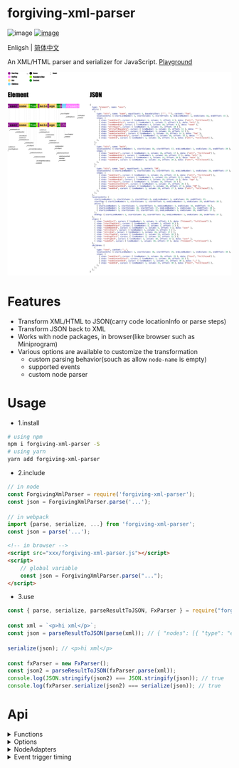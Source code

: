 # forgiving-xml-parser

![image](https://img.shields.io/npm/l/forgiving-xml-parser.svg)
[![image](https://img.shields.io/npm/v/forgiving-xml-parser.svg)](https://www.npmjs.com/package/forgiving-xml-parser)

Enligsh | [简体中文](./README.zh-CN.md)

An XML/HTML parser and serializer for JavaScript. [Playground](https://imingyu.github.io/forgiving-xml-parser/)

![spec](./docs/img/ad.png)

# Features

-   Transform XML/HTML to JSON(carry code locationInfo or parse steps)
-   Transform JSON back to XML
-   Works with node packages, in browser(like browser such as Miniprogram)
-   Various options are available to customize the transformation
    -   custom parsing behavior(souch as allow `node-name` is empty)
    -   supported events
    -   custom node parser

# Usage

-   1.install

```bash
# using npm
npm i forgiving-xml-parser -S
# using yarn
yarn add forgiving-xml-parser
```

-   2.include

```javascript
// in node
const ForgivingXmlParser = require('forgiving-xml-parser');
const json = ForgivingXmlParser.parse('...');

// in webpack
import {parse, serialize, ...} from 'forgiving-xml-parser';
const json = parse('...');
```

```html
<!-- in browser -->
<script src="xxx/forgiving-xml-parser.js"></script>
<script>
    // global variable
    const json = ForgivingXmlParser.parse("...");
</script>
```

-   3.use

```javascript
const { parse, serialize, parseResultToJSON, FxParser } = require("forgiving-xml-parser");

const xml = `<p>hi xml</p>`;
const json = parseResultToJSON(parse(xml)); // { "nodes": [{ "type": "element", "name": "p", "children": [{ "type": "text", "content": "hi xml" }] }] }

serialize(json); // <p>hi xml</p>

const fxParser = new FxParser();
const json2 = parseResultToJSON(fxParser.parse(xml));
console.log(JSON.stringify(json2) === JSON.stringify(json)); // true
console.log(fxParser.serialize(json2) === serialize(json)); // true
```

# Api

<details>
<summary>Functions</summary>

-   **parse**(xml: `String`, options?: [LxParseOptions](src/types.ts#L178-L181)): [LxParseResult](src/types.ts#L266-L271)

-   **parseResultToJSON**(result: [LxParseResult](src/types.ts#L266-L271), options?: [LxToJSONOptions](src/types.ts#L251-L257)): [LxParseResultJSON](src/types.ts#L258-L265)

-   **serialize**(json: [LxNodeJSON](src/types.ts#L287-L299) | [LxNodeJSON](src/types.ts#L287-L299)[], options?: [LxSerializeOptions](src/types.ts#L60-L62)): `String`

-   **new FxParser**(options?: [LxParserOptions](src/types.ts#L335-L338))

    -   **parse**(xml: `String`, options?: [LxParseOptions](src/types.ts#L178-L181)): [LxParseResult](src/types.ts#L266-L271)

    -   **parseResultToJSON**(result: [LxParseResult](src/types.ts#L266-L271), options?: [LxToJSONOptions](src/types.ts#L251-L257)): [LxParseResultJSON](src/types.ts#L258-L265)

    -   **serialize**(json: [LxNodeJSON](src/types.ts#L287-L299) | [LxNodeJSON](src/types.ts#L287-L299)[], options?: [LxSerializeOptions](src/types.ts#L60-L62)): `String`

</details>

<details>
<summary>Options</summary>

-   [LxParserOptions](src/types.ts#L335-L338)
-   [LxParseOptions](src/types.ts#L178-L181)
-   [LxToJSONOptions](src/types.ts#L251-L257)
-   [LxSerializeOptions](src/types.ts#L60-L62)
</details>

<details>
<summary>NodeAdapters</summary>
</details>

<details>
<summary>Event trigger timing</summary>

![Legend](./docs/img/legend.png)

![Element](./docs/img/element.png)

![Comment](./docs/img/comment.png)

![Text](./docs/img/text.png)

![CDATA](./docs/img/cdata.png)

![ProcessingInstruction](./docs/img/pi.png)

![DTD](./docs/img/dtd.png)

</details>
